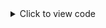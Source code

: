 <details>
  <summary>Click to view code</summary>

  ```python
  # Contoh kode panjang di bawah ini
  print("Hello World!")
  for i in range(1000):
      print(i)
